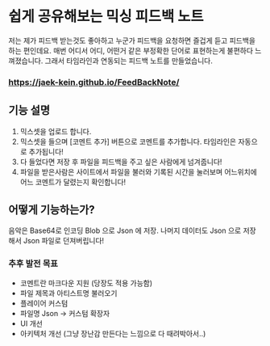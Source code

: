 # 쉽게 공유해보는 믹싱 피드백 노트

저는 제가 피드백 받는것도 좋아하고 누군가 피드백을 요청하면 즐겁게 듣고 피드백을 하는 편인데요.
매번 어디서 어디, 어떤거 같은 부정확한 단어로 표현하는게 불편하다 느껴졌습니다.
그래서 타임라인과 연동되는 피드백 노트를 만들었습니다.

### https://jaek-kein.github.io/FeedBackNote/

## 기능 설명
1. 믹스셋을 업로드 합니다.
2. 믹스셋을 들으며 [코멘트 추가] 버튼으로 코멘트를 추가합니다. 타임라인은 자동으로 추가됩니다!
3. 다 들었다면 저장 후 파일을 피드백을 주고 싶은 사람에게 넘겨줍니다!
4. 파일을 받은사람은 사이트에서 파일을 불러와 기록된 시간을 눌러보며 어느위치에 어느 코멘트가 달렸는지 확인합니다!

## 어떻게 기능하는가?
음악은 Base64로 인코딩 Blob 으로 Json 에 저장. 나머지 데이터도 Json 으로 저장해서 Json 파일로 던져버립니다!

### 추후 발전 목표
- 코멘트란 마크다운 지원 (당장도 적용 가능함)
- 파일 제목과 아티스트명 불러오기
- 플레이어 커스텀
- 파일명 Json -> 커스텀 확장자
- UI 개선
- 아키텍처 개선 (그냥 장난감 만든다는 느낌으로 다 때려박아서..)